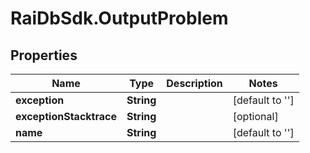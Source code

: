 # RaiDbSdk.OutputProblem

## Properties

Name | Type | Description | Notes
------------ | ------------- | ------------- | -------------
**exception** | **String** |  | [default to &#39;&#39;]
**exceptionStacktrace** | **String** |  | [optional] 
**name** | **String** |  | [default to &#39;&#39;]



